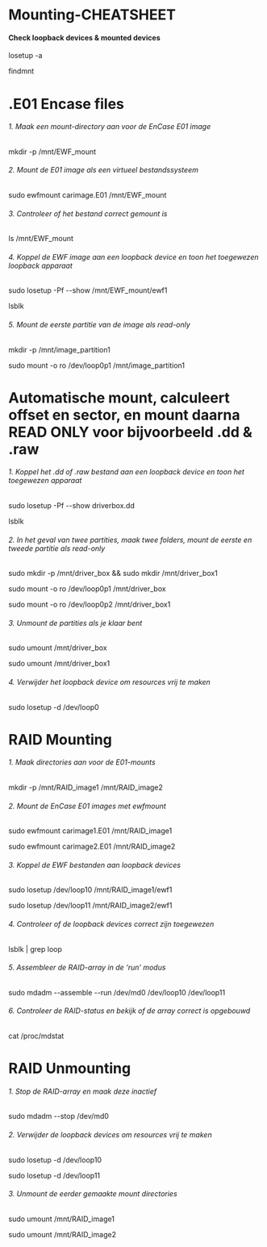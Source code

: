 # Mounting-CHEATSHEET

#### Check loopback devices & mounted devices
losetup -a

findmnt

# .E01 Encase files

###### 1. Maak een mount-directory aan voor de EnCase E01 image
mkdir -p /mnt/EWF_mount

###### 2. Mount de E01 image als een virtueel bestandssysteem
sudo ewfmount carimage.E01 /mnt/EWF_mount

###### 3. Controleer of het bestand correct gemount is
ls /mnt/EWF_mount

###### 4. Koppel de EWF image aan een loopback device en toon het toegewezen loopback apparaat
sudo losetup -Pf --show /mnt/EWF_mount/ewf1

lsblk

###### 5. Mount de eerste partitie van de image als read-only
mkdir -p /mnt/image_partition1

sudo mount -o ro /dev/loop0p1 /mnt/image_partition1


# Automatische mount, calculeert offset en sector, en mount daarna READ ONLY voor bijvoorbeeld .dd & .raw

###### 1. Koppel het .dd of .raw bestand aan een loopback device en toon het toegewezen apparaat
sudo losetup -Pf --show driverbox.dd

lsblk 

###### 2. In het geval van twee partities, maak twee folders, mount de eerste en tweede partitie als read-only
sudo mkdir -p /mnt/driver_box && sudo mkdir /mnt/driver_box1

sudo mount -o ro /dev/loop0p1 /mnt/driver_box

sudo mount -o ro /dev/loop0p2 /mnt/driver_box1

###### 3. Unmount de partities als je klaar bent
sudo umount /mnt/driver_box

sudo umount /mnt/driver_box1

###### 4. Verwijder het loopback device om resources vrij te maken
sudo losetup -d /dev/loop0


# RAID Mounting

###### 1. Maak directories aan voor de E01-mounts
mkdir -p /mnt/RAID_image1 /mnt/RAID_image2

###### 2. Mount de EnCase E01 images met ewfmount
sudo ewfmount carimage1.E01 /mnt/RAID_image1

sudo ewfmount carimage2.E01 /mnt/RAID_image2

###### 3. Koppel de EWF bestanden aan loopback devices
sudo losetup /dev/loop10 /mnt/RAID_image1/ewf1

sudo losetup /dev/loop11 /mnt/RAID_image2/ewf1

###### 4. Controleer of de loopback devices correct zijn toegewezen
lsblk | grep loop

###### 5. Assembleer de RAID-array in de ‘run’ modus
sudo mdadm --assemble --run /dev/md0 /dev/loop10 /dev/loop11

###### 6. Controleer de RAID-status en bekijk of de array correct is opgebouwd
cat /proc/mdstat

# RAID Unmounting

###### 1. Stop de RAID-array en maak deze inactief
sudo mdadm --stop /dev/md0

###### 2. Verwijder de loopback devices om resources vrij te maken
sudo losetup -d /dev/loop10

sudo losetup -d /dev/loop11

###### 3. Unmount de eerder gemaakte mount directories
sudo umount /mnt/RAID_image1

sudo umount /mnt/RAID_image2
